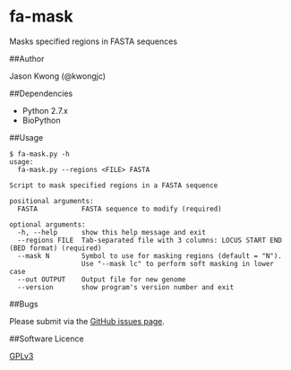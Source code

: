# fa-mask
Masks specified regions in FASTA sequences

##Author

Jason Kwong (@kwongjc)

##Dependencies
* Python 2.7.x
* BioPython

##Usage

```
$ fa-mask.py -h
usage: 
  fa-mask.py --regions <FILE> FASTA

Script to mask specified regions in a FASTA sequence

positional arguments:
  FASTA           FASTA sequence to modify (required)

optional arguments:
  -h, --help      show this help message and exit
  --regions FILE  Tab-separated file with 3 columns: LOCUS START END (BED format) (required)
  --mask N        Symbol to use for masking regions (default = "N").
                  Use "--mask lc" to perform soft masking in lower case
  --out OUTPUT    Output file for new genome
  --version       show program's version number and exit
```

##Bugs

Please submit via the [GitHub issues page](https://github.com/kwongj/fa-mask/issues).  

##Software Licence

[GPLv3](https://github.com/kwongj/fa-mask/blob/master/LICENSE)
